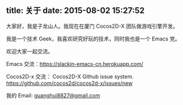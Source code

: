 title: 关于
date: 2015-08-02 15:27:52
---

大家好，我是子龙山人。我现在在厦门 Cocos2D-X 团队做游戏引擎开发。

我是一个技术 Geek，我喜欢研究好玩的技术，同时我也是一个 Emacs 党。

欢迎大家一起交流。

Emacs 交流：https://slackin-emacs-cn.herokuapp.com/

Cocos2D-x 交流：  Cocos2D-X Github issue system. https://github.com/cocos2d/cocos2d-x/issues/new

我的 Email:  guanghui8827@gmail.com
